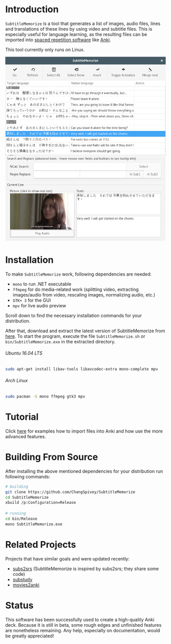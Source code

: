 ﻿Introduction
============

`SubtitleMemorize` is a tool that generates a list of images, audio files, lines and
translations of these lines by using video and subtitle files.
This is especially useful for language learning, as the resulting files can be imported into
[spaced repetition software](https://en.wikipedia.org/wiki/Spaced_repetition "Link to Wikipedia")
like [Anki](http://ankisrs.net/ "Link to Anki homepage").

This tool currently only runs on Linux.

![Image](/Images/SubtitleMemorize_In_Action.png)

Installation
============
To make `SubtitleMemorize` work, following dependencies are needed:

-   `mono` to run .NET executable
-   `ffmpeg` for do media-related work (splitting video, extracting images/audio from video, rescaling images, normalizing audio, etc.)
-   `GTK+ 3` for the GUI
-   `mpv` for live audio preview

Scroll down to find the necessary installation commands for your distribution.

After that, download and extract the latest version of SubtitleMemorize from [here](https://github.com/ChangSpivey/SubtitleMemorize/releases). To start the program, execute the file `SubtitleMemorize.sh` or `bin/SubtitleMemorize.exe` in the extracted directory.

###### Ubuntu 16.04 LTS
```bash
sudo apt-get install libav-tools libavcodec-extra mono-complete mpv
```

###### Arch Linux

```bash
sudo pacman -S mono ffmpeg gtk3 mpv
```


Tutorial
============
Click [here](TUTORIAL.md) for examples how to import files into Anki and how use the more advanced features.

Building From Source
============


After installing the above mentioned dependencies for your distribution run following commands:

```bash
# building
git clone https://github.com/ChangSpivey/SubtitleMemorize
cd SubtitleMemorize
xbuild /p:Configuration=Release

# running
cd bin/Release
mono SubtitleMemorize.exe
```

Related Projects
============
Projects that have similar goals and were updated recently:

-   [subs2srs](http://subs2srs.sourceforge.net/) (SubtitleMemorize is inspired by subs2srs; they share some code)
-   [substudy](https://github.com/emk/substudy)
-   [movies2anki](https://github.com/kelciour/movies2anki)


Status
============
This software has been successfully used to create a high-quality Anki deck. Because it is still in beta, some rough edges and unfinished features are nonetheless remaining. Any help, especially on documentation, would be greatly appreciated!

